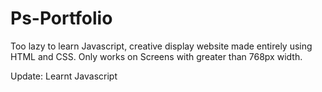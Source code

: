 # Ps-Portfolio

Too lazy to learn Javascript, creative display website made entirely using HTML and CSS. Only works on Screens with greater than 768px width.

Update: Learnt Javascript
